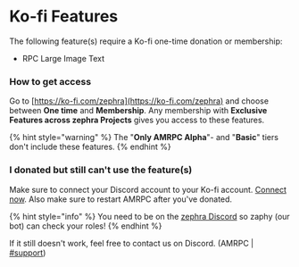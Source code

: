 # Ko-fi Features

The following feature(s) require a Ko-fi one-time donation or membership:

* RPC Large Image Text

### How to get access

Go to [https://ko-fi.com/zephra](https://ko-fi.com/zephra) and choose between **One time** and **Membership**. Any membership with **Exclusive Features across zephra Projects** gives you access to these features.

{% hint style="warning" %}
The "**Only AMRPC Alpha**"- and "**Basic**" tiers don't include these features.
{% endhint %}

### I donated but still can't use the feature(s)

Make sure to connect your Discord account to your Ko-fi account. [Connect now](https://ko-fi.com/Discord/Settings). Also make sure to restart AMRPC after you've donated.

{% hint style="info" %}
You need to be on the [zephra Discord](https://discord.gg/APDghNfJhQ) so zaphy (our bot) can check your roles!
{% endhint %}

If it still doesn't work, feel free to contact us on Discord. (AMRPC | [#support](https://discord.com/channels/518389564340043776/847525548733366272))
